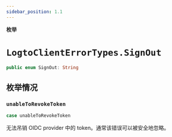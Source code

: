 ```yaml
---
sidebar_position: 1.1
---
```


**枚举**

# `LogtoClientErrorTypes.SignOut`

```swift
public enum SignOut: String
```

## 枚举情况
### `unableToRevokeToken`

```swift
case unableToRevokeToken
```

无法吊销 OIDC provider 中的 token。通常该错误可以被安全地忽略。
